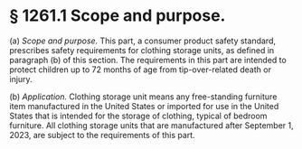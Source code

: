 # § 1261.1   Scope and purpose.

(a) *Scope and purpose.* This part, a consumer product safety standard, prescribes safety requirements for clothing storage units, as defined in paragraph (b) of this section. The requirements in this part are intended to protect children up to 72 months of age from tip-over-related death or injury.


(b) *Application.* Clothing storage unit means any free-standing furniture item manufactured in the United States or imported for use in the United States that is intended for the storage of clothing, typical of bedroom furniture. All clothing storage units that are manufactured after September 1, 2023, are subject to the requirements of this part.






